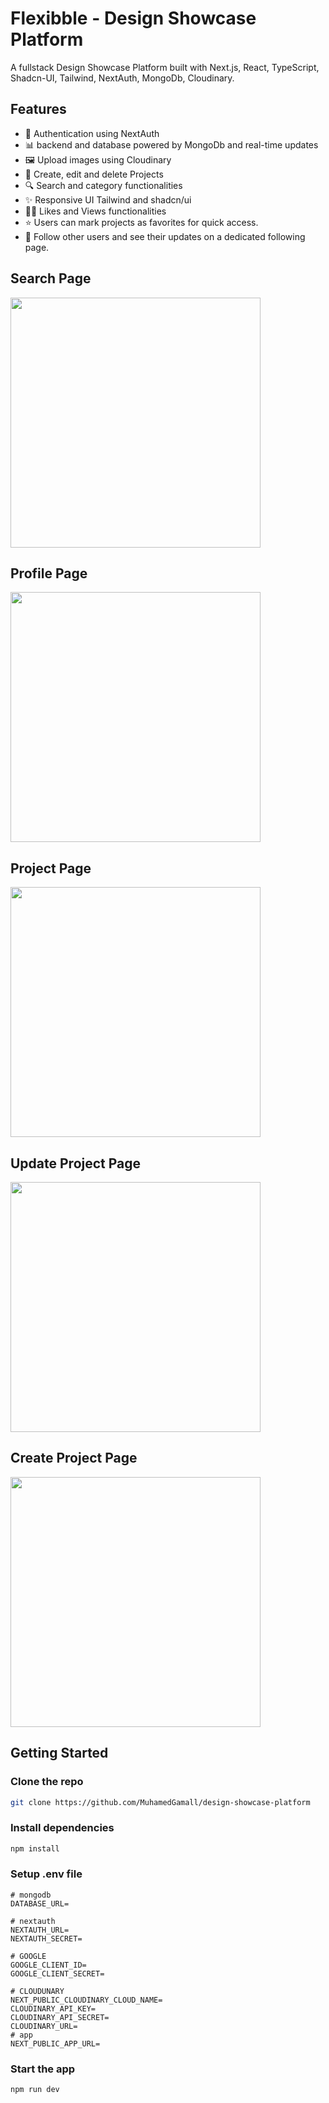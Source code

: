 # Flexibble - Design Showcase Platform

A fullstack Design Showcase Platform built with Next.js, React, TypeScript, Shadcn-UI, Tailwind, NextAuth, MongoDb, Cloudinary.

## Features

- 🔐 Authentication using NextAuth
- 📊 backend and database powered by MongoDb and real-time updates
- 🖼️ Upload images using Cloudinary
- 📝 Create, edit and delete Projects
- 🔍 Search and category functionalities
- ✨ Responsive UI Tailwind and shadcn/ui
- 👍🏻 Likes and Views functionalities
- ⭐ Users can mark projects as favorites for quick access.
- 👥 Follow other users and see their updates on a dedicated following page.

## Search Page

<img src="https://github.com/MuhamedGamall/design-showcase-platform/blob/master/public/one.png" width="400px" />

## Profile Page

<img src="https://github.com/MuhamedGamall/design-showcase-platform/blob/master/public/two.png" width="400px" />

## Project Page

<img src="https://github.com/MuhamedGamall/design-showcase-platform/blob/master/public/three.png" width="400px" />

## Update Project Page

<img src="https://github.com/MuhamedGamall/design-showcase-platform/blob/master/public/four.png" width="400px" />

## Create Project Page

<img src="https://github.com/MuhamedGamall/design-showcase-platform/blob/master/public/five.png" width="400px" />

## Getting Started

### Clone the repo

```bash
git clone https://github.com/MuhamedGamall/design-showcase-platform
```

### Install dependencies

```bash
npm install
```

### Setup .env file

```env
# mongodb
DATABASE_URL=

# nextauth
NEXTAUTH_URL=
NEXTAUTH_SECRET=

# GOOGLE
GOOGLE_CLIENT_ID=
GOOGLE_CLIENT_SECRET=

# CLOUDUNARY
NEXT_PUBLIC_CLOUDINARY_CLOUD_NAME=
CLOUDINARY_API_KEY=
CLOUDINARY_API_SECRET=
CLOUDINARY_URL=
# app
NEXT_PUBLIC_APP_URL=

```

### Start the app

```bash
npm run dev
```
